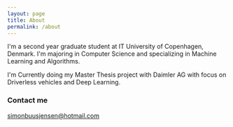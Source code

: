 ```yaml
---
layout: page
title: About
permalink: /about
---
```


I'm a second year graduate student at IT University of Copenhagen, Denmark. I'm majoring in Computer Science and specializing in Machine Learning and Algorithms.

I'm Currently doing my Master Thesis project with Daimler AG with focus on Driverless vehicles and Deep Learning.

### Contact me

[simonbuusjensen@hotmail.com](mailto:simonbuusjensen@hotmail.com)
